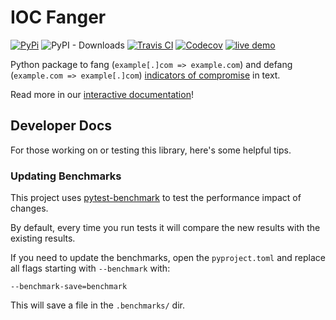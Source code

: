 # IOC Fanger

[![PyPi](https://img.shields.io/pypi/v/ioc_fanger.svg)](https://pypi.python.org/pypi/ioc_fanger)
![PyPI - Downloads](https://img.shields.io/pypi/dm/ioc-fanger)
[![Travis CI](https://img.shields.io/travis/ioc-fang/ioc_fanger.svg)](https://travis-ci.org/ioc-fang/ioc_fanger)
[![Codecov](https://codecov.io/gh/ioc-fang/ioc_fanger/branch/master/graph/badge.svg)](https://codecov.io/gh/ioc-fang/ioc_fanger)
[![live demo](https://img.shields.io/badge/live%20demo-%E2%86%92-green)](http://ioc-fanger.hightower.space/)

Python package to fang (`example[.]com => example.com`) and defang (`example.com => example[.]com`) [indicators of compromise](https://digitalguardian.com/blog/what-are-indicators-compromise) in text.

Read more in our [interactive documentation](http://ioc-fanger.hightower.space/)!

## Developer Docs

For those working on or testing this library, here's some helpful tips.

### Updating Benchmarks

This project uses [pytest-benchmark](https://pypi.org/project/pytest-benchmark/) to test the performance impact of changes.

By default, every time you run tests it will compare the new results with the existing results.

If you need to update the benchmarks, open the `pyproject.toml` and replace all flags starting with `--benchmark` with:

```
--benchmark-save=benchmark
```

This will save a file in the `.benchmarks/` dir.

